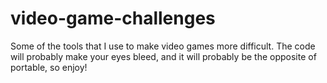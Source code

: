 # video-game-challenges
Some of the tools that I use to make video games more difficult. The code will probably make your eyes bleed, and it will probably be the opposite of portable, so enjoy!
